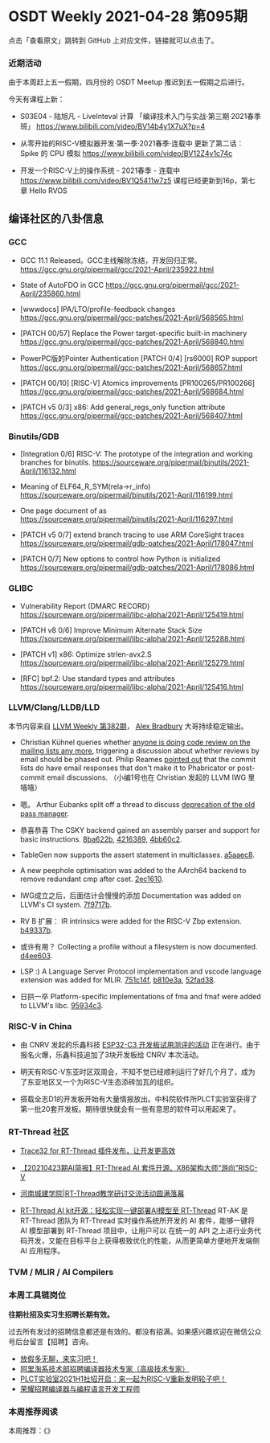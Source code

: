 # OSDT Weekly 2021-04-28 第095期

点击「查看原文」跳转到 GitHub 上对应文件，链接就可以点击了。

### 近期活动

由于本周赶上五一假期，四月份的 OSDT Meetup 推迟到五一假期之后进行。

今天有课程上新：

- S03E04 - 陆旭凡 - LiveInteval 计算
  「编译技术入门与实战·第三期·2021春季班」
  https://www.bilibili.com/video/BV14b4y1X7uX?p=4

- 从零开始的RISC-V模拟器开发·第一季·2021春季·连载中
  更新了第二话：Spike 的 CPU 模拟
  https://www.bilibili.com/video/BV12Z4y1c74c


- 开发一个RISC-V上的操作系统 - 2021春季 - 连载中
  https://www.bilibili.com/video/BV1Q5411w7z5
  课程已经更新到16p，第七章 Hello RVOS

## 编译社区的八卦信息

### GCC

- GCC 11.1 Released。GCC主线解除冻结，开发回归正常。
  https://gcc.gnu.org/pipermail/gcc/2021-April/235922.html

- State of AutoFDO in GCC
  https://gcc.gnu.org/pipermail/gcc/2021-April/235860.html

- [wwwdocs] IPA/LTO/profile-feedback changes
  https://gcc.gnu.org/pipermail/gcc-patches/2021-April/568565.html

- [PATCH 00/57] Replace the Power target-specific built-in machinery
  https://gcc.gnu.org/pipermail/gcc-patches/2021-April/568840.html

- PowerPC版的Pointer Authentication
  [PATCH 0/4] [rs6000] ROP support
  https://gcc.gnu.org/pipermail/gcc-patches/2021-April/568657.html

- [PATCH 00/10] [RISC-V] Atomics improvements [PR100265/PR100266]
  https://gcc.gnu.org/pipermail/gcc-patches/2021-April/568684.html

- [PATCH v5 0/3] x86: Add general_regs_only function attribute
  https://gcc.gnu.org/pipermail/gcc-patches/2021-April/568407.html

### Binutils/GDB

- [Integration 0/6] RISC-V: The prototype of the integration and working branches for binutils.
  https://sourceware.org/pipermail/binutils/2021-April/116132.html

- Meaning of ELF64_R_SYM(rela->r_info)
  https://sourceware.org/pipermail/binutils/2021-April/116199.html

- One page document of as
  https://sourceware.org/pipermail/binutils/2021-April/116297.html

- [PATCH v5 0/7] extend branch tracing to use ARM CoreSight traces
  https://sourceware.org/pipermail/gdb-patches/2021-April/178047.html

- [PATCH 0/7] New options to control how Python is initialized
  https://sourceware.org/pipermail/gdb-patches/2021-April/178086.html

### GLIBC

- Vulnerability Report (DMARC RECORD)
  https://sourceware.org/pipermail/libc-alpha/2021-April/125419.html

- [PATCH v8 0/6] Improve Minimum Alternate Stack Size
  https://sourceware.org/pipermail/libc-alpha/2021-April/125288.html

- [PATCH v1] x86: Optimize strlen-avx2.S
  https://sourceware.org/pipermail/libc-alpha/2021-April/125279.html

- [RFC] bpf.2: Use standard types and attributes
  https://sourceware.org/pipermail/libc-alpha/2021-April/125416.html

### LLVM/Clang/LLDB/LLD

本节内容来自 [LLVM Weekly 第382期](http://llvmweekly.org/issue/382)，
[Alex Bradbury](https://www.linkedin.com/in/alex-bradbury/) 大哥持续稳定输出。

* Christian Kühnel queries whether [anyone is doing code review on the mailing lists any more](https://lists.llvm.org/pipermail/llvm-dev/2021-April/150129.html),   triggering a discussion about whether reviews by email should be phased out. Philip Reames [pointed out](https://lists.llvm.org/pipermail/llvm-dev/2021-April/150134.html) that the commit lists do have email responses that don't make it to Phabricator or post-commit email discussions. （小编1号也在 Christian 发起的 LLVM IWG 里嘻嘻）

* 嗯。 Arthur Eubanks split off a thread to discuss [deprecation of the old pass manager](https://lists.llvm.org/pipermail/llvm-dev/2021-April/150100.html).

* 恭喜恭喜 The CSKY backend gained an assembly parser and support for basic instructions.
  [8ba622b](https://reviews.llvm.org/rG8ba622bae114),
  [4216389](https://reviews.llvm.org/rG4216389c2653),
  [4bb60c2](https://reviews.llvm.org/rG4bb60c285cb3).

* TableGen now supports the assert statement in multiclasses.
  [a5aaec8](https://reviews.llvm.org/rGa5aaec8f4e89).

* A new peephole optimisation was added to the AArch64 backend to remove
  redundant cmp after cset.
  [2ec1610](https://reviews.llvm.org/rG2ec16103c685).

* IWG成立之后，后面估计会慢慢的添加 Documentation was added on LLVM's CI system.
  [7f9717b](https://reviews.llvm.org/rG7f9717b922d4).

* RV B 扩展： IR intrinsics were added for the RISC-V Zbp extension.
  [b49337b](https://reviews.llvm.org/rGb49337bbb9de).

* 或许有用？ Collecting a profile without a filesystem is now documented.
  [d4ee603](https://reviews.llvm.org/rGd4ee603c8f21).

* LSP :) A Language Server Protocol implementation and vscode language extension was added for MLIR.
  [751c14f](https://reviews.llvm.org/rG751c14fc4218),
  [b810e3a](https://reviews.llvm.org/rGb810e3a552e2),
  [52fad38](https://reviews.llvm.org/rG52fad38d28c1).

* 日拱一卒 Platform-specific implementations of fma and fmaf were added to LLVM's libc.
  [95934c3](https://reviews.llvm.org/rG95934c3a37cb).


### RISC-V in China

- 由 CNRV 发起的乐鑫科技 [ESP32-C3 开发板试用测评的活动](https://mp.weixin.qq.com/s/LQHUaI_vZlY8z30vfMNhww) 正在进行。由于报名火爆，乐鑫科技追加了3块开发板给 CNRV 本次活动。

- 明天有RISC-V东亚时区双周会，不知不觉已经顺利运行了好几个月了，成为了东亚地区又一个为RISC-V生态添砖加瓦的组织。

- 搭载全志D1的开发板开始有大量情报放出。中科院软件所PLCT实验室获得了第一批20套开发板。期待很快就会有一些有意思的软件可以用起来了。

### RT-Thread 社区

- [Trace32 for RT-Thread 插件发布，让开发更高效](https://mp.weixin.qq.com/s/lcuv34ftzaLBh-FJuuBKRA)

- [【20210423期AI简报】RT-Thread AI 套件开源、X86架构大师“游向”RISC-V](https://mp.weixin.qq.com/s/yOTE3go2rM5Yrv2zii_ASw)

- [河南城建学院|RT-Thread教学研讨交流活动圆满落幕](https://mp.weixin.qq.com/s/98Gv59S7hYtOu3C6_TUEuA)

- [RT-Thread AI kit开源：轻松实现一键部署AI模型至 RT-Thread](https://mp.weixin.qq.com/s/J8Gy8GGrYIgMKea7GR6SzA) RT-AK 是 RT-Thread 团队为 RT-Thread 实时操作系统所开发的 AI 套件，能够一键将 AI 模型部署到 RT-Thread 项目中，让用户可以 在统一的 API 之上进行业务代码开发，又能在目标平台上获得极致优化的性能，从而更简单方便地开发端侧 AI 应用程序。

### TVM / MLIR / AI Compilers

### 本周工具链岗位

**往期社招及实习生招聘长期有效。**

过去所有发过的招聘信息都还是有效的。都没有招满。如果感兴趣欢迎在微信公众号后台留言【招聘】咨询。

- [放假多无聊，来实习吧！](https://mp.weixin.qq.com/s/pWjPrHtaWnzWbPfqqcX1cQ)
- [阿里淘系技术部招聘编译器技术专家（高级技术专家）](https://mp.weixin.qq.com/s/Yr_XA_L9fCI8IvhuudwTkQ)
- [PLCT实验室2021H1社招开启：来一起为RISC-V重新发明轮子吧！](https://mp.weixin.qq.com/s/9BUJ1-LbHGm-Lhs_Lavzjw)
- [荣耀招聘编译器与编程语言开发工程师](https://mp.weixin.qq.com/s/XaLAhjLP6fhj3Vl-mUjXng)

### 本周推荐阅读

本周推荐：《》
